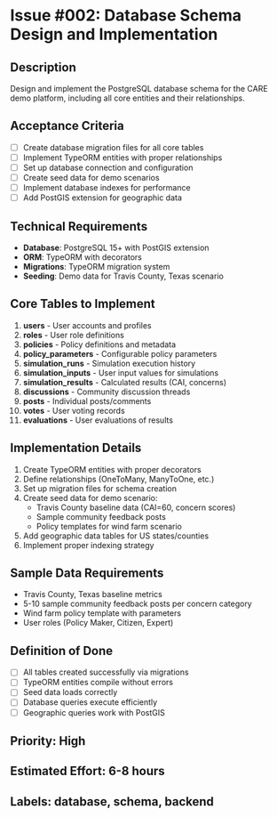 # Issue #002: Database Schema Design and Implementation

## Description
Design and implement the PostgreSQL database schema for the CARE demo platform, including all core entities and their relationships.

## Acceptance Criteria
- [ ] Create database migration files for all core tables
- [ ] Implement TypeORM entities with proper relationships
- [ ] Set up database connection and configuration
- [ ] Create seed data for demo scenarios
- [ ] Implement database indexes for performance
- [ ] Add PostGIS extension for geographic data

## Technical Requirements
- **Database**: PostgreSQL 15+ with PostGIS extension
- **ORM**: TypeORM with decorators
- **Migrations**: TypeORM migration system
- **Seeding**: Demo data for Travis County, Texas scenario

## Core Tables to Implement
1. **users** - User accounts and profiles
2. **roles** - User role definitions
3. **policies** - Policy definitions and metadata
4. **policy_parameters** - Configurable policy parameters
5. **simulation_runs** - Simulation execution history
6. **simulation_inputs** - User input values for simulations
7. **simulation_results** - Calculated results (CAI, concerns)
8. **discussions** - Community discussion threads
9. **posts** - Individual posts/comments
10. **votes** - User voting records
11. **evaluations** - User evaluations of results

## Implementation Details
1. Create TypeORM entities with proper decorators
2. Define relationships (OneToMany, ManyToOne, etc.)
3. Set up migration files for schema creation
4. Create seed data for demo scenario:
   - Travis County baseline data (CAI=60, concern scores)
   - Sample community feedback posts
   - Policy templates for wind farm scenario
5. Add geographic data tables for US states/counties
6. Implement proper indexing strategy

## Sample Data Requirements
- Travis County, Texas baseline metrics
- 5-10 sample community feedback posts per concern category
- Wind farm policy template with parameters
- User roles (Policy Maker, Citizen, Expert)

## Definition of Done
- [ ] All tables created successfully via migrations
- [ ] TypeORM entities compile without errors
- [ ] Seed data loads correctly
- [ ] Database queries execute efficiently
- [ ] Geographic queries work with PostGIS

## Priority: High
## Estimated Effort: 6-8 hours
## Labels: database, schema, backend
